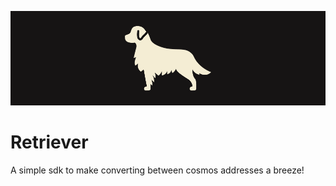 ![Retriever Banner](https://raw.githubusercontent.com/JACKAL-DAO/Retriever/main/banner.png)

# Retriever

 A simple sdk to make converting between cosmos addresses a breeze!
